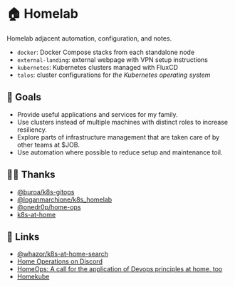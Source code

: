 # 🏠 Homelab

Homelab adjacent automation, configuration, and notes.

- `docker`: Docker Compose stacks from each standalone node
- `external-landing`: external webpage with VPN setup instructions
- `kubernetes`: Kubernetes clusters managed with FluxCD
- `talos`: cluster configurations for *the Kubernetes operating system*

## 🎯 Goals

- Provide useful applications and services for my family.
- Use clusters instead of multiple machines with distinct roles to increase resiliency.
- Explore parts of infrastructure management that are taken care of by other teams at $JOB.
- Use automation where possible to reduce setup and maintenance toil.

## 🤝🏻 Thanks

- [@buroa/k8s-gitops](https://github.com/buroa/k8s-gitops/)
- [@loganmarchione/k8s_homelab](https://github.com/loganmarchione/k8s_homelab/)
- [@onedr0p/home-ops](https://github.com/onedr0p/home-ops/)
- [k8s-at-home](https://github.com/topics/k8s-at-home)

## 🔗 Links

- [@whazor/k8s-at-home-search](https://kubesearch.dev)
- [Home Operations on Discord](https://discord.gg/home-operations)
- [HomeOps: A call for the application of Devops principles at home, too](https://www.0xf8.org/2013/12/homeops-a-call-for-the-application-of-devops-principles-at-home-too-2/)
- [Homekube](https://homekube.org)
